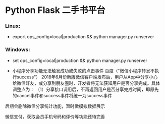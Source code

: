 ﻿Python Flask 二手书平台
======================
### Linux:
* export ops_config=local|production && python manager.py runserver

### Windows:
* set ops_config=local|production && python manager.py runserver

* 小程序分享功能无法触发成功或失败的点击事件
百度（"微信小程序转发不执行success"）
2018年6月份新版微信客户端发布后，用户从App中分享小心给微信好友，或分享到朋友圈时，开发者将无法获知用户是否分享完成。具体调整点为：
（1）分享接口调用后，不再返回用户是否分享完成时间，即原先的cancel事件和success事件将统一为success事件

后期会删除微信分享统计功能，暂时做模拟数据展示

微信支付，获取会员手机号码和评价等功能还待完善
